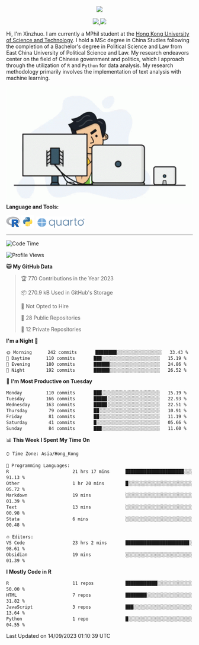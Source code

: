 <div align='center'>
<img src='https://readme-typing-svg.herokuapp.com?font=Lora&color=4d3900&center=true&lines=HKUST+Mphil+in+SOSC;Focus+on+China;Code+for+PoliSci'/>
</div>

<p align='center'>
 <a href='https://www.linkedin.com/in/xinzhuo-huang-5161011ba/' target='_blank'>
        <img src='https://img.shields.io/badge/linkedin%20-%230077B5.svg?&style=for-the-badge&logo=linkedin&logoColor=white'/>
    </a>
 <a href='https://twitter.com/HsinchoH' target='_blank'>
        <img src='https://img.shields.io/badge/Twitter-1DA1F2?style=for-the-badge&logo=twitter&logoColor=white'/>
    </a>
    </p>
    
Hi, I'm Xinzhuo. I am currently a MPhil student at the [Hong Kong University of Science and Technology](https://sosc.hkust.edu.hk/node/613). I hold a MSc degree in China Studies following the completion of a Bachelor's degree in Political Science and Law from East China University of Political Science and Law. My research endeavors center on the field of Chinese government and politics, which I approach through the utilization of `R` and `Python` for data analysis. My research methodology primarily involves the implementation of text analysis with machine learning.




<img align='right' src="https://github.com/xinzhuohkust/xinzhuohkust/blob/main/programmer.gif" width="590">



**Language and Tools:**  

<code><img height="36" src="https://raw.githubusercontent.com/github/explore/80688e429a7d4ef2fca1e82350fe8e3517d3494d/topics/r/r.png"></code>
<code><img height="36" src="https://raw.githubusercontent.com/github/explore/80688e429a7d4ef2fca1e82350fe8e3517d3494d/topics/python/python.png"></code>
<code><img height="32" src="https://github.com/quarto-dev/quarto-r/blob/main/man/figures/quarto.png"></code>

---
<!--START_SECTION:waka-->
![Code Time](http://img.shields.io/badge/Code%20Time-897%20hrs%2047%20mins-blue)

![Profile Views](http://img.shields.io/badge/Profile%20Views-1-blue)

**🐱 My GitHub Data** 

> 🏆 770 Contributions in the Year 2023
 > 
> 📦 270.9 kB Used in GitHub's Storage 
 > 
> 🚫 Not Opted to Hire
 > 
> 📜 28 Public Repositories 
 > 
> 🔑 12 Private Repositories  
 > 
**I'm a Night 🦉** 

```text
🌞 Morning      242 commits       ████████░░░░░░░░░░░░░░░░░   33.43 % 
🌆 Daytime      110 commits       ███░░░░░░░░░░░░░░░░░░░░░░   15.19 % 
🌃 Evening      180 commits       ██████░░░░░░░░░░░░░░░░░░░   24.86 % 
🌙 Night        192 commits       ██████░░░░░░░░░░░░░░░░░░░   26.52 % 

```
📅 **I'm Most Productive on Tuesday** 

```text
Monday         110 commits       ███░░░░░░░░░░░░░░░░░░░░░░   15.19 % 
Tuesday        166 commits       █████░░░░░░░░░░░░░░░░░░░░   22.93 % 
Wednesday      163 commits       █████░░░░░░░░░░░░░░░░░░░░   22.51 % 
Thursday        79 commits       ██░░░░░░░░░░░░░░░░░░░░░░░   10.91 % 
Friday          81 commits       ██░░░░░░░░░░░░░░░░░░░░░░░   11.19 % 
Saturday        41 commits       █░░░░░░░░░░░░░░░░░░░░░░░░   05.66 % 
Sunday          84 commits       ███░░░░░░░░░░░░░░░░░░░░░░   11.60 % 

```


📊 **This Week I Spent My Time On** 

```text
⌚︎ Time Zone: Asia/Hong_Kong

💬 Programming Languages: 
R                        21 hrs 17 mins      ██████████████████████░░░   91.13 % 
Other                    1 hr 20 mins        █░░░░░░░░░░░░░░░░░░░░░░░░   05.72 % 
Markdown                 19 mins             ░░░░░░░░░░░░░░░░░░░░░░░░░   01.39 % 
Text                     13 mins             ░░░░░░░░░░░░░░░░░░░░░░░░░   00.98 % 
Stata                    6 mins              ░░░░░░░░░░░░░░░░░░░░░░░░░   00.48 % 

🔥 Editors: 
VS Code                  23 hrs 2 mins       ████████████████████████░   98.61 % 
Obsidian                 19 mins             ░░░░░░░░░░░░░░░░░░░░░░░░░   01.39 % 

```

**I Mostly Code in R** 

```text
R                        11 repos            ████████████░░░░░░░░░░░░░   50.00 % 
HTML                     7 repos             ████████░░░░░░░░░░░░░░░░░   31.82 % 
JavaScript               3 repos             ███░░░░░░░░░░░░░░░░░░░░░░   13.64 % 
Python                   1 repo              █░░░░░░░░░░░░░░░░░░░░░░░░   04.55 % 

```



 Last Updated on 14/09/2023 01:10:39 UTC
<!--END_SECTION:waka-->
    
    
    
    
    
    
    
    
